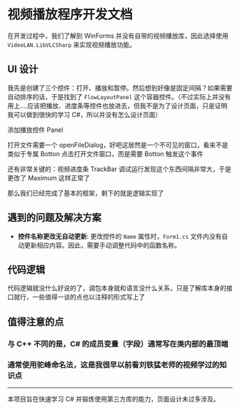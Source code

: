 # 视频播放程序开发文档

在开发过程中，我们了解到 WinForms 并没有自带的视频播放库，因此选择使用 `VideoLAN.LibVLCSharp` 来实现视频播放功能。

## UI 设计

我先是创建了三个控件：打开、播放和暂停。然后想到好像是固定间隔？如果需要自动排序的话，于是找到了 `FlowLayoutPanel` 这个容器控件。（不过实际上并没有用上....应该把播放、进度条等控件也放进去，但我不是为了设计页面，只是证明我可以做到很快的学习 C#，所以并没有怎么设计页面）

添加播放控件 Panel

打开文件需要一个 openFileDialog，好吧这居然是一个不可见的窗口，看来不是类似于专属 Botton 点击打开文件窗口，而是需要 Botton 触发这个事件


还有非常关键的：视频进度条 TrackBar
调试运行发现这个东西间隔非常大，于是更改了 Maximum 这样正常了

那么我们已经完成了基本的框架，剩下的就是逻辑实现了

## 遇到的问题及解决方案

- **控件名称更改无自动更新**: 更改控件的 `Name` 属性时，`Form1.cs` 文件内没有自动更新相应内容。因此，需要手动调整代码中的函数名称。

## 代码逻辑

代码逻辑就没什么好说的了，调包本身就和语言没什么关系，只是了解库本身的接口就行，一些值得一谈的点也以注释的形式写上了

## 值得注意的点

### 与 C++ 不同的是，C# 的成员变量（字段）通常写在类内部的最顶端
### 通常使用驼峰命名法，这是我很早以前看刘铁猛老师的视频学过的知识点
---

本项目旨在快速学习 C# 并锻炼使用第三方库的能力，页面设计未过多涉及。
